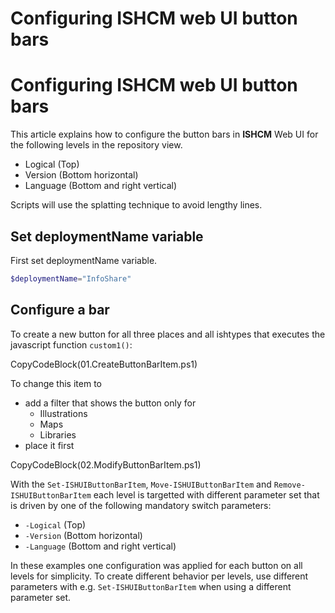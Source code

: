 # Configuring ISHCM web UI button bars
 
# Configuring ISHCM web UI button bars
 
This article explains how to configure the button bars in **ISHCM** Web UI for the following levels in the repository view.
- Logical (Top)
- Version (Bottom horizontal)
- Language (Bottom and right vertical)

Scripts will use the splatting technique to avoid lengthy lines.

## Set deploymentName variable
First set deploymentName variable.

```powershell
$deploymentName="InfoShare"
```

## Configure a bar

To create a new button for all three places and all ishtypes that executes the javascript function `custom1()`:

CopyCodeBlock(01.CreateButtonBarItem.ps1)  
   
To change this item to 

- add a filter that shows the button only for
  - Illustrations
  - Maps
  - Libraries 
- place it first

CopyCodeBlock(02.ModifyButtonBarItem.ps1)  

With the `Set-ISHUIButtonBarItem`, `Move-ISHUIButtonBarItem` and `Remove-ISHUIButtonBarItem` each level is targetted with different parameter set that is driven by one of the following mandatory switch parameters:
- `-Logical` (Top)
- `-Version` (Bottom horizontal)
- `-Language` (Bottom and right vertical)

In these examples one configuration was applied for each button on all levels for simplicity.
To create different behavior per levels, use different parameters with e.g. `Set-ISHUIButtonBarItem` when using a different parameter set.